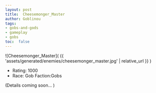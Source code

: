 ```yaml
---
layout: post
title:  Cheesemonger_Master
author: Goblinou
tags:
- gobs-and-gods
- gameplay
- gobs
toc:  false
---
```


![Cheesemonger_Master]( {{ 'assets/generated/enemies/cheesemonger_master.jpg' | relative_url }} )
- Rating: 1000
- Race: Gob  Faction:Gobs

(Details coming soon... )